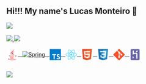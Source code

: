 ## Hi!!! My name's Lucas Monteiro 👋

![](https://komarev.com/ghpvc/?username=Lukinhasssss&color=blueviolet)

<div>
  <a href="https://github.com/Lukinhasssss">
  <img height="180em" src="https://github-readme-stats.vercel.app/api?username=Lukinhasssss&show_icons=true&theme=dracula&include_all_commits=false&count_private=false"/>
  <img height="180em" src="https://github-readme-stats.vercel.app/api/top-langs/?username=Lukinhasssss&layout=compact&langs_count=6&theme=dracula"/>
<div>
  
<div style="display: inline_block"><br>
  <img align="center" alt="Java" height="30" src="https://raw.githubusercontent.com/devicons/devicon/master/icons/java/java-plain.svg">&nbsp;&nbsp;
  <img align="center" alt="Spring" height="30" src="https://www.vectorlogo.zone/logos/springio/springio-icon.svg" alt="spring">&nbsp;&nbsp;
  <img align="center" alt="Ts" height="30" src="https://raw.githubusercontent.com/devicons/devicon/master/icons/typescript/typescript-plain.svg">&nbsp;&nbsp;
  <img align="center" alt="React" height="30" src="https://raw.githubusercontent.com/devicons/devicon/master/icons/react/react-original.svg">&nbsp;&nbsp;
  <img align="center" alt="HTML" height="30" src="https://raw.githubusercontent.com/devicons/devicon/master/icons/html5/html5-original.svg">&nbsp;&nbsp;
  <img align="center" alt="CSS" height="30" src="https://raw.githubusercontent.com/devicons/devicon/master/icons/css3/css3-original.svg">&nbsp;&nbsp;
  <img align="center" alt="Git" height="30" src="https://raw.githubusercontent.com/devicons/devicon/master/icons/git/git-original.svg">&nbsp;&nbsp;
  <img align="center" alt="Heroku" height="30" src="https://raw.githubusercontent.com/devicons/devicon/master/icons/heroku/heroku-plain.svg">
</div>

##
  
<div>
  <a href="https://www.linkedin.com/in/dev-lucasmonteiro/" target="_blank"><img src="https://img.shields.io/badge/-LinkedIn-%230077B5?style=for-the-badge&logo=linkedin&logoColor=white" target="_blank"></a>
</div>
